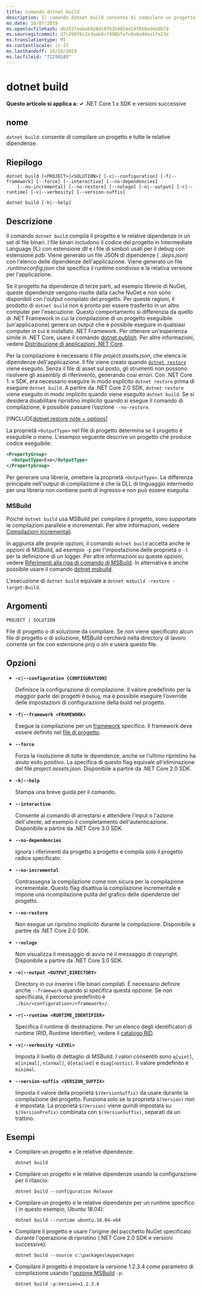 ```yaml
---
title: Comando dotnet build
description: Il comando dotnet build consente di compilare un progetto e tutte le relative dipendenze.
ms.date: 10/07/2019
ms.openlocfilehash: db353feebab920dc8f63b9854d14f050adeb0b79
ms.sourcegitcommit: d7c298f6c2e3aab0c7498bfafc0a0a94ea1fe23e
ms.translationtype: MT
ms.contentlocale: it-IT
ms.lasthandoff: 10/10/2019
ms.locfileid: "72250185"
---
```

# <a name="dotnet-build"></a>dotnet build

**Questo articolo si applica a: ✓** .NET Core 1.x SDK e versioni successive

<!-- todo: uncomment when all CLI commands are reviewed
[!INCLUDE [topic-appliesto-net-core-all](../../../includes/topic-appliesto-net-core-all.md)]
-->

## <a name="name"></a>nome

`dotnet build`: consente di compilare un progetto e tutte le relative dipendenze.

## <a name="synopsis"></a>Riepilogo

```dotnetcli
dotnet build [<PROJECT>|<SOLUTION>] [-c|--configuration] [-f|--framework] [--force] [--interactive] [--no-dependencies]
    [--no-incremental] [--no-restore] [--nologo] [-o|--output] [-r|--runtime] [-v|--verbosity] [--version-suffix]

dotnet build [-h|--help]
```

## <a name="description"></a>Descrizione

Il comando `dotnet build` compila il progetto e le relative dipendenze in un set di file binari. I file binari includono il codice del progetto in Intermediate Language (IL) con estensione *dll* e i file di simboli usati per il debug con estensione *pdb*. Viene generato un file JSON di dipendenze ( *.deps.json*) con l'elenco delle dipendenze dell'applicazione. Viene generato un file *.runtimeconfig.json* che specifica il runtime condiviso e la relativa versione per l'applicazione.

Se il progetto ha dipendenze di terze parti, ad esempio librerie di NuGet, queste dipendenze vengono risolte dalla cache NuGet e non sono disponibili con l'output compilato del progetto. Per queste ragioni, il prodotto di `dotnet build` non è pronto per essere trasferito in un altro computer per l'esecuzione. Questo comportamento si differenzia da quello di .NET Framework in cui la compilazione di un progetto eseguibile (un'applicazione) genera un output che è possibile eseguire in qualsiasi computer in cui è installato .NET Framework. Per ottenere un'esperienza simile in .NET Core, usare il comando [dotnet publish](dotnet-publish.md). Per altre informazioni, vedere [Distribuzione di applicazioni .NET Core](../deploying/index.md).

Per la compilazione è necessario il file *project.assets.json*, che elenca le dipendenze dell'applicazione. Il file viene creato quando [`dotnet restore`](dotnet-restore.md) viene eseguito. Senza il file di asset sul posto, gli strumenti non possono risolvere gli assembly di riferimento, generando così errori. Con .NET Core 1. x SDK, era necessario eseguire in modo esplicito `dotnet restore` prima di eseguire `dotnet build`. A partire da .NET Core 2.0 SDK, `dotnet restore` viene eseguito in modo implicito quando viene eseguito `dotnet build`. Se si desidera disabilitare ripristino implicito quando si esegue il comando di compilazione, è possibile passare l’opzione `--no-restore`.

[!INCLUDE[dotnet restore note + options](~/includes/dotnet-restore-note-options.md)]

La proprietà `<OutputType>` nel file di progetto determina se il progetto è eseguibile o meno. L'esempio seguente descrive un progetto che produce codice eseguibile:

```xml
<PropertyGroup>
  <OutputType>Exe</OutputType>
</PropertyGroup>
```

Per generare una libreria, omettere la proprietà `<OutputType>`. La differenza principale nell'output di compilazione è che la DLL di linguaggio intermedio per una libreria non contiene punti di ingresso e non può essere eseguita.

### <a name="msbuild"></a>MSBuild

Poiché `dotnet build` usa MSBuild per compilare il progetto, sono supportate le compilazioni parallele e incrementali. Per altre informazioni, vedere [Compilazioni incrementali](/visualstudio/msbuild/incremental-builds).

In aggiunta alle proprie opzioni, il comando `dotnet build` accetta anche le opzioni di MSBuild, ad esempio `-p` per l'impostazione delle proprietà o `-l` per la definizione di un logger. Per altre informazioni su queste opzioni, vedere [Riferimenti alla riga di comando di MSBuild](/visualstudio/msbuild/msbuild-command-line-reference). In alternativa è anche possibile usare il comando [dotnet msbuild](dotnet-msbuild.md).

L'esecuzione di `dotnet build` equivale a `dotnet msbuild -restore -target:Build`.

## <a name="arguments"></a>Argomenti

`PROJECT | SOLUTION`

File di progetto o di soluzione da compilare. Se non viene specificato alcun file di progetto o di soluzione, MSBuild cercherà nella directory di lavoro corrente un file con estensione *proj* o *sln* e userà questo file.

## <a name="options"></a>Opzioni

* **`-c|--configuration {CONFIGURATION}`**

  Definisce la configurazione di compilazione. Il valore predefinito per la maggior parte dei progetti è `Debug`, ma è possibile eseguire l'override delle impostazioni di configurazione della build nel progetto.

* **`-f|--framework <FRAMEWORK>`**

  Esegue la compilazione per un [framework](../../standard/frameworks.md) specifico. Il framework deve essere definito nel [file di progetto](csproj.md).

* **`--force`**

  Forza la risoluzione di tutte le dipendenze, anche se l'ultimo ripristino ha avuto esito positivo. La specifica di questo flag equivale all'eliminazione del file *project.assets.json*. Disponibile a partire da .NET Core 2.0 SDK.

* **`-h|--help`**

  Stampa una breve guida per il comando.

* **`--interactive`**

  Consente al comando di arrestarsi e attendere l'input o l'azione dell'utente, ad esempio il completamento dell'autenticazione. Disponibile a partire da .NET Core 3.0 SDK.

* **`--no-dependencies`**

  Ignora i riferimenti da progetto a progetto e compila solo il progetto radice specificato.

* **`--no-incremental`**

  Contrassegna la compilazione come non sicura per la compilazione incrementale. Questo flag disattiva la compilazione incrementale e impone una ricompilazione pulita del grafico delle dipendenze del progetto.

* **`--no-restore`**

  Non esegue un ripristino implicito durante la compilazione. Disponibile a partire da .NET Core 2.0 SDK.

* **`--nologo`**

  Non visualizza il messaggio di avvio né il messaggio di copyright. Disponibile a partire da .NET Core 3.0 SDK.

* **`-o|--output <OUTPUT_DIRECTORY>`**

  Directory in cui inserire i file binari compilati. È necessario definire anche `--framework` quando si specifica questa opzione. Se non specificata, il percorso predefinito è `./bin/<configuration>/<framework>/`.

* **`-r|--runtime <RUNTIME_IDENTIFIER>`**

  Specifica il runtime di destinazione. Per un elenco degli identificatori di runtime (RID, Runtime Identifier), vedere il [catalogo RID](../rid-catalog.md).

* **`-v|--verbosity <LEVEL>`**

  Imposta il livello di dettaglio di MSBuild. I valori consentiti sono `q[uiet]`, `m[inimal]`, `n[ormal]`, `d[etailed]` e `diag[nostic]`. Il valore predefinito è `minimal`.

* **`--version-suffix <VERSION_SUFFIX>`**

  Imposta il valore della proprietà `$(VersionSuffix)` da usare durante la compilazione del progetto. Funziona solo se la proprietà `$(Version)` non è impostata. La proprietà `$(Version)` viene quindi impostata su `$(VersionPrefix)` combinata con `$(VersionSuffix)`, separati da un trattino.

## <a name="examples"></a>Esempi

* Compilare un progetto e le relative dipendenze:

  ```dotnetcli
  dotnet build
  ```

* Compilare un progetto e le relative dipendenze usando la configurazione per il rilascio:

  ```dotnetcli
  dotnet build --configuration Release
  ```

* Compilare un progetto e le relative dipendenze per un runtime specifico ( in questo esempio, Ubuntu 18.04):

  ```dotnetcli
  dotnet build --runtime ubuntu.18.04-x64
  ```

* Compilare il progetto e usare l'origine del pacchetto NuGet specificato durante l'operazione di ripristino (.NET Core 2.0 SDK e versioni successive):

  ```dotnetcli
  dotnet build --source c:\packages\mypackages
  ```

* Compilare il progetto e impostare la versione 1.2.3.4 come parametro di compilazione usando l'[opzione MSBuild](#msbuild) `-p`:

  ```dotnetcli
  dotnet build -p:Version=1.2.3.4
  ```
